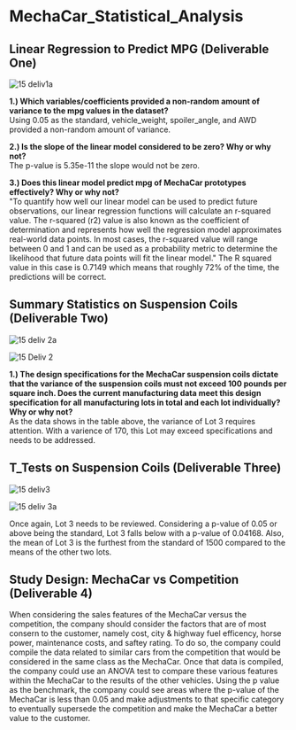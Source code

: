 #  MechaCar_Statistical_Analysis

##  Linear Regression to Predict MPG (Deliverable One)

![15 deliv1a](https://user-images.githubusercontent.com/85403978/134778479-b24156fb-f05b-41da-bfb2-e81cb5433fc6.png)

**1.) Which variables/coefficients provided a non-random amount of variance to the mpg values in the dataset?**\
Using 0.05 as the standard, vehicle_weight, spoiler_angle, and AWD provided a non-random amount of variance.

**2.) Is the slope of the linear model considered to be zero? Why or why not?**\
The p-value is 5.35e-11 the slope would not be zero.

**3.) Does this linear model predict mpg of MechaCar prototypes effectively? Why or why not?**\
"To quantify how well our linear model can be used to predict future observations, our linear regression functions will calculate an r-squared value. The r-squared (r2) value is also known as the coefficient of determination and represents how well the regression model approximates real-world data points. In most cases, the r-squared value will range between 0 and 1 and can be used as a probability metric to determine the likelihood that future data points will fit the linear model."
The R squared value in this case is 0.7149 which means that roughly 72% of the time, the predictions will be correct.

##  Summary Statistics on Suspension Coils (Deliverable Two)

![15 deliv 2a](https://user-images.githubusercontent.com/85403978/134778629-4d795bdf-d0b0-4a11-916d-6b49d3d311f4.png)

![15 Deliv 2](https://user-images.githubusercontent.com/85403978/134778645-4fe48ba0-0ac8-45b3-ab7d-c659baf5ad12.png)


**1.) The design specifications for the MechaCar suspension coils dictate that the variance of the suspension coils must not exceed 100 pounds per square inch. Does the current manufacturing data meet this design specification for all manufacturing lots in total and each lot individually? Why or why not?**\
As the data shows in the table above, the variance of Lot 3 requires attention.  With a varience of 170, this Lot may exceed specifications and needs to be addressed.

##  T_Tests on Suspension Coils (Deliverable Three)
![15 deliv3](https://user-images.githubusercontent.com/85403978/134779539-fe50b452-aa69-4312-89a9-b3a13f2457f5.png)

![15 deliv 3a](https://user-images.githubusercontent.com/85403978/134779548-1cacadad-32d4-4725-ab1f-aae57638e4f9.png)

Once again, Lot 3 needs to be reviewed.  Considering a p-value of 0.05 or above being the standard, Lot 3 falls below with a p-value of 0.04168.  Also, the mean of Lot 3 is the furthest from the standard of 1500 compared to the means of the other two lots.

##  Study Design: MechaCar vs Competition (Deliverable 4)
When considering the sales features of the MechaCar versus the competition, the company should consider the factors that are of most consern to the customer, namely cost, city & highway fuel efficency, horse power, maintenance costs, and saftey rating.  To do so, the company could compile the data related to similar cars from the competition that would be considered in the same class as the MechaCar.  Once that data is compiled, the company could use an ANOVA test to compare these various features within the MechaCar to the results of the other vehicles.  Using the p value as the benchmark, the company could see areas where the p-value of the MechaCar is less than 0.05 and make adjustments to that specific category to eventually supersede the competition and make the MechaCar a better value to the customer.
